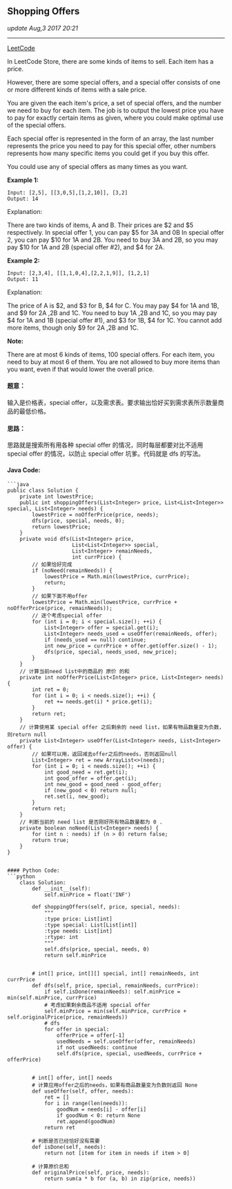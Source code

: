 ## Shopping Offers
_update Aug,3 2017 20:21_

---
[LeetCode](https://leetcode.com/problems/shopping-offers/description/)

In LeetCode Store, there are some kinds of items to sell. Each item has a price.

However, there are some special offers, and a special offer consists of one or more different kinds of items with a sale price.

You are given the each item's price, a set of special offers, and the number we need to buy for each item. The job is to output the lowest price you have to pay for exactly certain items as given, where you could make optimal use of the special offers.

Each special offer is represented in the form of an array, the last number represents the price you need to pay for this special offer, other numbers represents how many specific items you could get if you buy this offer.

You could use any of special offers as many times as you want.

**Example 1:**

    Input: [2,5], [[3,0,5],[1,2,10]], [3,2]
    Output: 14
    
Explanation: 

There are two kinds of items, A and B. Their prices are $2 and $5 respectively. 
In special offer 1, you can pay $5 for 3A and 0B
In special offer 2, you can pay $10 for 1A and 2B. 
You need to buy 3A and 2B, so you may pay $10 for 1A and 2B (special offer #2), and $4 for 2A.

**Example 2:**

    Input: [2,3,4], [[1,1,0,4],[2,2,1,9]], [1,2,1]
    Output: 11
    
Explanation: 

The price of A is $2, and $3 for B, $4 for C. 
You may pay $4 for 1A and 1B, and $9 for 2A ,2B and 1C. 
You need to buy 1A ,2B and 1C, so you may pay $4 for 1A and 1B (special offer #1), and $3 for 1B, $4 for 1C. 
You cannot add more items, though only $9 for 2A ,2B and 1C.

**Note:**

There are at most 6 kinds of items, 100 special offers.
For each item, you need to buy at most 6 of them.
You are not allowed to buy more items than you want, even if that would lower the overall price.

#### 题意：
输入是价格表，special offer，以及需求表。要求输出恰好买到需求表所示数量商品的最低价格。

#### 思路：
思路就是搜索所有用各种 special offer 的情况，同时每层都要对比不适用 special offer 的情况，以防止 special offer 坑爹。代码就是 dfs 的写法。

#### Java Code:
    ```java
    public class Solution {
        private int lowestPrice;
        public int shoppingOffers(List<Integer> price, List<List<Integer>> special, List<Integer> needs) {
            lowestPrice = noOfferPrice(price, needs);
            dfs(price, special, needs, 0);
            return lowestPrice;
        }
        private void dfs(List<Integer> price, 
                         List<List<Integer>> special,
                         List<Integer> remainNeeds,
                         int currPrice) {
            // 如果恰好完成
            if (noNeed(remainNeeds)) {
                lowestPrice = Math.min(lowestPrice, currPrice);
                return;
            }
            // 如果下面不用offer
            lowestPrice = Math.min(lowestPrice, currPrice + noOfferPrice(price, remainNeeds));
            // 逐个考虑special offer
            for (int i = 0; i < special.size(); ++i) {
                List<Integer> offer = special.get(i);
                List<Integer> needs_used = useOffer(remainNeeds, offer);
                if (needs_used == null) continue;
                int new_price = currPrice + offer.get(offer.size() - 1);
                dfs(price, special, needs_used, new_price);
            }
        }
        // 计算当前need list中的商品的 原价 的和
        private int noOfferPrice(List<Integer> price, List<Integer> needs) {
            int ret = 0;
            for (int i = 0; i < needs.size(); ++i) {
                ret += needs.get(i) * price.get(i);
            }
            return ret;
        }
        // 计算使用某 special offer 之后剩余的 need list，如果有物品数量变为负数，则return null
        private List<Integer> useOffer(List<Integer> needs, List<Integer> offer) {
            // 如果可以用，返回减去offer之后的needs，否则返回null
            List<Integer> ret = new ArrayList<>(needs);
            for (int i = 0; i < needs.size(); ++i) {
                int good_need = ret.get(i);
                int good_offer = offer.get(i);
                int new_good = good_need - good_offer;
                if (new_good < 0) return null;
                ret.set(i, new_good);
            }
            return ret;
        }
        // 判断当前的 need list 是否刚好所有物品数量都为 0 .
        private boolean noNeed(List<Integer> needs) {
            for (int n : needs) if (n > 0) return false;
            return true;
        }
    }
```

#### Python Code:
```python
    class Solution:
        def __init__(self):
            self.minPrice = float('INF')
            
        def shoppingOffers(self, price, special, needs):
            """
            :type price: List[int]
            :type special: List[List[int]]
            :type needs: List[int]
            :rtype: int
            """ 
            self.dfs(price, special, needs, 0)
            return self.minPrice
            
            
        # int[] price, int[][] special, int[] remainNeeds, int currPrice
        def dfs(self, price, special, remainNeeds, currPrice):
            if self.isDone(remainNeeds): self.minPrice = min(self.minPrice, currPrice)
            # 考虑如果剩余商品不适用 special offer
            self.minPrice = min(self.minPrice, currPrice + self.originalPrice(price, remainNeeds))
            # dfs
            for offer in special:
                offerPrice = offer[-1]
                usedNeeds = self.useOffer(offer, remainNeeds)
                if not usedNeeds: continue
                self.dfs(price, special, usedNeeds, currPrice + offerPrice)
                
            
        # int[] offer, int[] needs
        # 计算应用offer之后的needs，如果有商品数量变为负数则返回 None
        def useOffer(self, offer, needs):
            ret = []
            for i in range(len(needs)):
                goodNum = needs[i] - offer[i]
                if goodNum < 0: return None
                ret.append(goodNum)
            return ret
        
        # 判断是否已经恰好没有需要
        def isDone(self, needs):
            return not [item for item in needs if item > 0]    
            
        # 计算原价总和
        def originalPrice(self, price, needs):
            return sum(a * b for (a, b) in zip(price, needs))
```